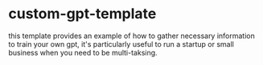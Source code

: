 # custom-gpt-template
this template provides an example of how to gather necessary information to train your own gpt, it's particularly useful to run a startup or small business when you need to be multi-taksing.
